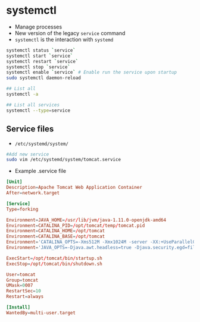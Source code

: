 # systemctl

- Manage processes
- New version of the legacy `service` command
- `systemctl` is the interaction with `systemd`

```bash
systemctl status `service`
systemctl start `service`
systemctl restart `service`
systemctl stop `service`
systemctl enable `service` # Enable run the service upon startup
sudo systemctl daemon-reload

## List all
systemctl -a

## List all services
systemctl --type=service
```

## Service files

- `/etc/systemd/system/`

```sh
#Add new service
sudo vim /etc/systemd/system/tomcat.service
```

- Example .service file

```conf
[Unit]
Description=Apache Tomcat Web Application Container
After=network.target

[Service]
Type=forking

Environment=JAVA_HOME=/usr/lib/jvm/java-1.11.0-openjdk-amd64
Environment=CATALINA_PID=/opt/tomcat/temp/tomcat.pid
Environment=CATALINA_HOME=/opt/tomcat
Environment=CATALINA_BASE=/opt/tomcat
Environment='CATALINA_OPTS=-Xms512M -Xmx1024M -server -XX:+UseParallelGC'
Environment='JAVA_OPTS=-Djava.awt.headless=true -Djava.security.egd=file:/dev/./urandom'

ExecStart=/opt/tomcat/bin/startup.sh
ExecStop=/opt/tomcat/bin/shutdown.sh

User=tomcat
Group=tomcat
UMask=0007
RestartSec=10
Restart=always

[Install]
WantedBy=multi-user.target
```
